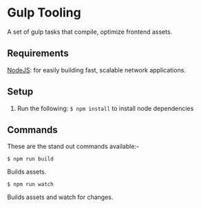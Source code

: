 # Gulp Tooling

A set of gulp tasks that compile, optimize frontend assets.

## Requirements

[NodeJS](https://nodejs.org): for easily building fast, scalable network applications.

## Setup

1. Run the following: `$ npm install` to install node dependencies

## Commands

These are the stand out commands available:-

`$ npm run build`

Builds assets.

`$ npm run watch`

Builds assets and watch for changes.
